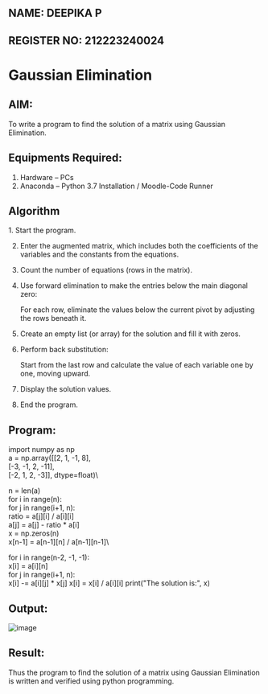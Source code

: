 ## NAME: DEEPIKA P
## REGISTER NO: 212223240024
# Gaussian Elimination

## AIM:
To write a program to find the solution of a matrix using Gaussian Elimination.

## Equipments Required:
1. Hardware – PCs
2. Anaconda – Python 3.7 Installation / Moodle-Code Runner

## Algorithm

​1. Start the program.

2. Enter the augmented matrix, which includes both the coefficients of the variables and the constants from the equations.

3. Count the number of equations (rows in the matrix).

4. Use forward elimination to make the entries below the main diagonal zero:

      For each row, eliminate the values below the current pivot by adjusting the rows beneath it.

5. Create an empty list (or array) for the solution and fill it with zeros.

6. Perform back substitution:

      Start from the last row and calculate the value of each variable one by one, moving upward.

7. Display the solution values.

8. End the program.

## Program:

import numpy as np\
a = np.array([[2, 1, -1, 8],\
              [-3, -1, 2, -11],\
              [-2, 1, 2, -3]], dtype=float)\

n = len(a)\
for i in range(n):\
    for j in range(i+1, n):\
        ratio = a[j][i] / a[i][i]\
        a[j] = a[j] - ratio * a[i]\
x = np.zeros(n)\
x[n-1] = a[n-1][n] / a[n-1][n-1]\

for i in range(n-2, -1, -1):\
    x[i] = a[i][n]\
    for j in range(i+1, n):\
        x[i] -= a[i][j] * x[j]
    x[i] = x[i] / a[i][i]
print("The solution is:", x)


## Output:

![image](https://github.com/user-attachments/assets/8bfbc970-d8f7-4b21-8ece-3b0b1bd90b46)



## Result:
Thus the program to find the solution of a matrix using Gaussian Elimination is written and verified using python programming.

